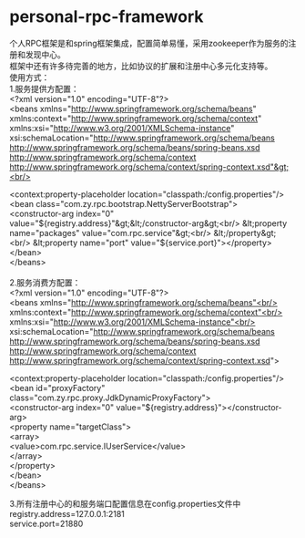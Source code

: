 # personal-rpc-framework
个人RPC框架是和spring框架集成，配置简单易懂，采用zookeeper作为服务的注册和发现中心。<br/>
框架中还有许多待完善的地方，比如协议的扩展和注册中心多元化支持等。
<br/>
使用方式：<br/>
1.服务提供方配置：<br/>
&lt;?xml version="1.0" encoding="UTF-8"?&gt;  <br/>
&lt;beans xmlns="http://www.springframework.org/schema/beans" <br/>
xmlns:context="http://www.springframework.org/schema/context" <br/>
  xmlns:xsi="http://www.w3.org/2001/XMLSchema-instance" <br/>
  xsi:schemaLocation="http://www.springframework.org/schema/beans http://www.springframework.org/schema/beans/spring-beans.xsd <br/>
  http://www.springframework.org/schema/context http://www.springframework.org/schema/context/spring-context.xsd"&gt;<br/>

 &lt;context:property-placeholder location="classpath:/config.properties"/&gt;<br/>
 &lt;bean class="com.zy.rpc.bootstrap.NettyServerBootstrap"&gt;<br/>
     &lt;constructor-arg index="0" value="${registry.address}"&gt;&lt;/constructor-arg&gt;<br/>
     &lt;property name="packages" value="com.rpc.service"&gt;<br/>
     &lt;/property&gt;<br/>
     &lt;property name="port" value="${service.port}"&gt;&lt;/property&gt;<br/>
 &lt;/bean&gt; <br/>
&lt;/beans&gt;<br/>
<br/>
2.服务消费方配置：<br/>
&lt;?xml version="1.0" encoding="UTF-8"?&gt;<br/>
&lt;beans xmlns="http://www.springframework.org/schema/beans"<br/>
xmlns:context="http://www.springframework.org/schema/context"<br/>
  xmlns:xsi="http://www.w3.org/2001/XMLSchema-instance"<br/>
  xsi:schemaLocation="http://www.springframework.org/schema/beans http://www.springframework.org/schema/beans/spring-beans.xsd <br/>
  http://www.springframework.org/schema/context http://www.springframework.org/schema/context/spring-context.xsd"&gt;  <br/>

&lt;context:property-placeholder location="classpath:/config.properties"/&gt;<br/>
 &lt;bean id="proxyFactory" class="com.zy.rpc.proxy.JdkDynamicProxyFactory"&gt;<br/>
     &lt;constructor-arg index="0" value="${registry.address}"&gt;&lt;/constructor-arg&gt;<br/>
     &lt;property name="targetClass"&gt;<br/>
        &lt;array&gt;<br/>
           &lt;value&gt;com.rpc.service.IUserService&lt;/value&gt;<br/>
        &lt;/array&gt;<br/>
     &lt;/property&gt;<br/>
 &lt;/bean&gt; <br/>
&lt;/beans&gt;<br/>

3.所有注册中心的和服务端口配置信息在config.properties文件中<br/>
registry.address=127.0.0.1:2181  <br/>
service.port=21880



